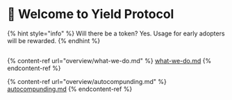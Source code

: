 # 👋 Welcome to Yield Protocol

{% hint style="info" %}
Will there be a token? Yes. Usage for early adopters will be rewarded.
{% endhint %}

##

{% content-ref url="overview/what-we-do.md" %}
[what-we-do.md](overview/what-we-do.md)
{% endcontent-ref %}

{% content-ref url="overview/autocompunding.md" %}
[autocompunding.md](overview/autocompunding.md)
{% endcontent-ref %}
